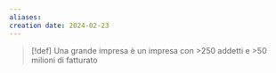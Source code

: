 ```yaml
---
aliases: 
creation date: 2024-02-23
---
```


>[!def]
>Una grande impresa è un impresa con >250 addetti e >50 milioni di fatturato